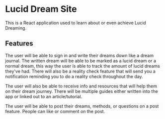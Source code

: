 # Lucid Dream Site

This is a React application used to learn about or even achieve Lucid Dreaming. 

## Features

The user will be able to sign in and write their dreams down like a dream journal. The written dream will be able to be marked as a lucid dream or a normal dream, this way the user is able to track the amount of lucid dreams they've had. There will also be a reality check feature that will send you a notification reminding you to do a reality check throughout the day. 

The user will also be able to receive info and resources that will help them on their dream journey. There will be multiple guides either written into the app or linked out to an article/tutorial. 

The user will be able to post their dreams, methods, or questions on a post feature. People can like or comment on the post.
